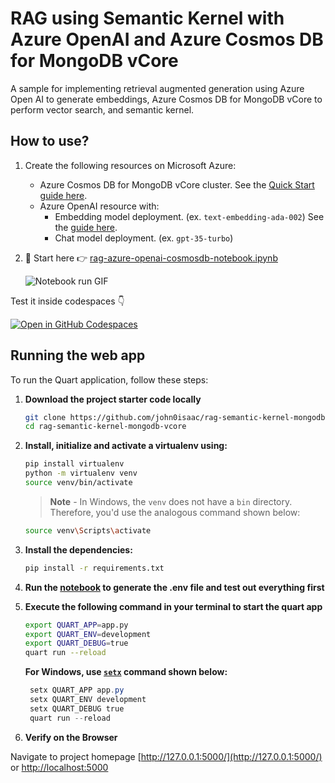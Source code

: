 # RAG using Semantic Kernel with Azure OpenAI and Azure Cosmos DB for MongoDB vCore

A sample for implementing retrieval augmented generation using Azure Open AI to generate embeddings, Azure Cosmos DB for MongoDB vCore to perform vector search, and semantic kernel.

## How to use?

1. Create the following resources on Microsoft Azure:

    - Azure Cosmos DB for MongoDB vCore cluster. See the [Quick Start guide here](https://learn.microsoft.com/azure/cosmos-db/mongodb/vcore/quickstart-portal).
    - Azure OpenAI resource with:
        - Embedding model deployment. (ex. `text-embedding-ada-002`) See the [guide here](https://learn.microsoft.com/azure/ai-services/openai/how-to/create-resource?pivots=web-portal).
        - Chat model deployment. (ex. `gpt-35-turbo`)

1. 📝 Start here 👉 [rag-azure-openai-cosmosdb-notebook.ipynb](./rag-azure-openai-cosmosdb-notebook.ipynb)

    ![Notebook run GIF](./notebook-full.gif)

Test it inside codespaces 👇

[![Open in GitHub Codespaces](https://github.com/codespaces/badge.svg)](https://codespaces.new/john0isaac/rag-semantic-kernel-mongodb-vcore?devcontainer_path=.devcontainer/devcontainer.json)

## Running the web app

To run the Quart application, follow these steps:

1. **Download the project starter code locally**

    ```bash
    git clone https://github.com/john0isaac/rag-semantic-kernel-mongodb-vcore.git
    cd rag-semantic-kernel-mongodb-vcore
    ```

1. **Install, initialize and activate a virtualenv using:**

    ```bash
    pip install virtualenv
    python -m virtualenv venv
    source venv/bin/activate
    ```

    >**Note** - In Windows, the `venv` does not have a `bin` directory. Therefore, you'd use the analogous command shown below:

    ```bash
    source venv\Scripts\activate
    ```

1. **Install the dependencies:**

    ```bash
    pip install -r requirements.txt
    ```

1. **Run the [notebook](./rag-azure-openai-cosmosdb-notebook.ipynb) to generate the .env file and test out everything first**

1. **Execute the following command in your terminal to start the quart app**

    ```bash
    export QUART_APP=app.py
    export QUART_ENV=development
    export QUART_DEBUG=true
    quart run --reload
    ```

    **For Windows, use [`setx`](https://learn.microsoft.com/windows-server/administration/windows-commands/setx) command shown below:**

   ```powershell
    setx QUART_APP app.py
    setx QUART_ENV development
    setx QUART_DEBUG true
    quart run --reload
    ```

1. **Verify on the Browser**

Navigate to project homepage [http://127.0.0.1:5000/](http://127.0.0.1:5000/) or [http://localhost:5000](http://localhost:5000)

